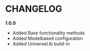 # CHANGELOG
**1.0.0**
- Added Base functionality methods
- Added Modelbased configuration
- Added UniverseLib build-in